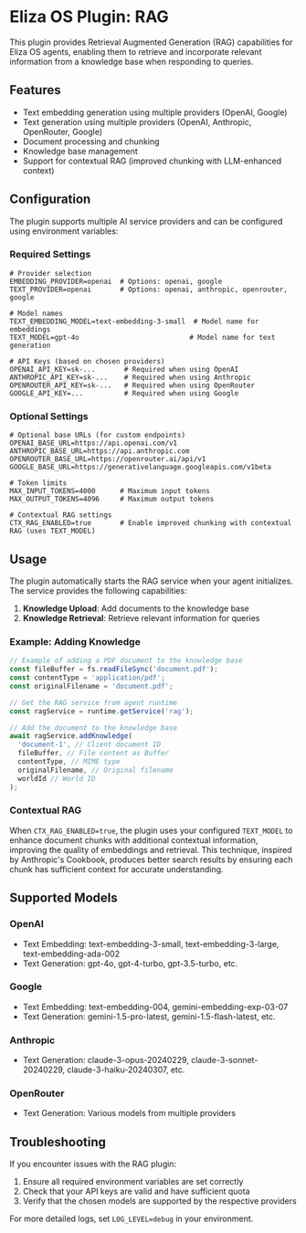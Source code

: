 # Eliza OS Plugin: RAG

This plugin provides Retrieval Augmented Generation (RAG) capabilities for Eliza OS agents, enabling them to retrieve and incorporate relevant information from a knowledge base when responding to queries.

## Features

- Text embedding generation using multiple providers (OpenAI, Google)
- Text generation using multiple providers (OpenAI, Anthropic, OpenRouter, Google)
- Document processing and chunking
- Knowledge base management
- Support for contextual RAG (improved chunking with LLM-enhanced context)

## Configuration

The plugin supports multiple AI service providers and can be configured using environment variables:

### Required Settings

```env
# Provider selection
EMBEDDING_PROVIDER=openai  # Options: openai, google
TEXT_PROVIDER=openai       # Options: openai, anthropic, openrouter, google

# Model names
TEXT_EMBEDDING_MODEL=text-embedding-3-small  # Model name for embeddings
TEXT_MODEL=gpt-4o                           # Model name for text generation

# API Keys (based on chosen providers)
OPENAI_API_KEY=sk-...       # Required when using OpenAI
ANTHROPIC_API_KEY=sk-...    # Required when using Anthropic
OPENROUTER_API_KEY=sk-...   # Required when using OpenRouter
GOOGLE_API_KEY=...          # Required when using Google
```

### Optional Settings

```env
# Optional base URLs (for custom endpoints)
OPENAI_BASE_URL=https://api.openai.com/v1
ANTHROPIC_BASE_URL=https://api.anthropic.com
OPENROUTER_BASE_URL=https://openrouter.ai/api/v1
GOOGLE_BASE_URL=https://generativelanguage.googleapis.com/v1beta

# Token limits
MAX_INPUT_TOKENS=4000      # Maximum input tokens
MAX_OUTPUT_TOKENS=4096     # Maximum output tokens

# Contextual RAG settings
CTX_RAG_ENABLED=true       # Enable improved chunking with contextual RAG (uses TEXT_MODEL)
```

## Usage

The plugin automatically starts the RAG service when your agent initializes. The service provides the following capabilities:

1. **Knowledge Upload**: Add documents to the knowledge base
2. **Knowledge Retrieval**: Retrieve relevant information for queries

### Example: Adding Knowledge

```javascript
// Example of adding a PDF document to the knowledge base
const fileBuffer = fs.readFileSync('document.pdf');
const contentType = 'application/pdf';
const originalFilename = 'document.pdf';

// Get the RAG service from agent runtime
const ragService = runtime.getService('rag');

// Add the document to the knowledge base
await ragService.addKnowledge(
  'document-1', // Client document ID
  fileBuffer, // File content as Buffer
  contentType, // MIME type
  originalFilename, // Original filename
  worldId // World ID
);
```

### Contextual RAG

When `CTX_RAG_ENABLED=true`, the plugin uses your configured `TEXT_MODEL` to enhance document chunks with additional contextual information, improving the quality of embeddings and retrieval. This technique, inspired by Anthropic's Cookbook, produces better search results by ensuring each chunk has sufficient context for accurate understanding.

## Supported Models

### OpenAI

- Text Embedding: text-embedding-3-small, text-embedding-3-large, text-embedding-ada-002
- Text Generation: gpt-4o, gpt-4-turbo, gpt-3.5-turbo, etc.

### Google

- Text Embedding: text-embedding-004, gemini-embedding-exp-03-07
- Text Generation: gemini-1.5-pro-latest, gemini-1.5-flash-latest, etc.

### Anthropic

- Text Generation: claude-3-opus-20240229, claude-3-sonnet-20240229, claude-3-haiku-20240307, etc.

### OpenRouter

- Text Generation: Various models from multiple providers

## Troubleshooting

If you encounter issues with the RAG plugin:

1. Ensure all required environment variables are set correctly
2. Check that your API keys are valid and have sufficient quota
3. Verify that the chosen models are supported by the respective providers

For more detailed logs, set `LOG_LEVEL=debug` in your environment.
